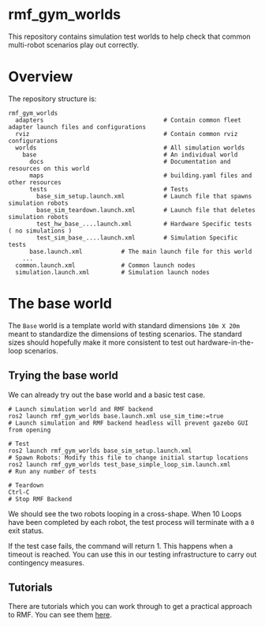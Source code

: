 # rmf_gym_worlds
This repository contains simulation test worlds to help check that common multi-robot scenarios play out correctly.

# Overview
The repository structure is:
```
rmf_gym_worlds
  adapters                                  # Contain common fleet adapter launch files and configurations
  rviz                                      # Contain common rviz configurations
  worlds                                    # All simulation worlds
    base                                    # An individual world 
      docs                                  # Documentation and resources on this world
      maps                                  # building.yaml files and other resources
      tests                                 # Tests
        base_sim_setup.launch.xml           # Launch file that spawns simulation robots          
        base_sim_teardown.launch.xml        # Launch file that deletes simulation robots
        test_hw_base_....launch.xml         # Hardware Specific tests ( no simulations )
        test_sim_base_....launch.xml        # Simulation Specific tests 
      base.launch.xml           # The main launch file for this world
    ...
  common.launch.xml             # Common launch nodes
  simulation.launch.xml         # Simulation launch nodes
```

# The base world
The `Base` world is a template world with standard dimensions `10m X 20m` meant to standardize the dimensions of testing scenarios. The standard sizes should hopefully make it more consistent to test out hardware-in-the-loop scenarios.

## Trying the base world
We can already try out the base world and a basic test case.

```
# Launch simulation world and RMF backend
ros2 launch rmf_gym_worlds base.launch.xml use_sim_time:=true                         # Launch simulation and RMF backend headless will prevent gazebo GUI from opening

# Test 
ros2 launch rmf_gym_worlds base_sim_setup.launch.xml                                  # Spawn Robots: Modify this file to change initial startup locations
ros2 launch rmf_gym_worlds test_base_simple_loop_sim.launch.xml                       # Run any number of tests

# Teardown
Ctrl-C                                                                                # Stop RMF Backend
```

We should see the two robots looping in a cross-shape. When 10 Loops have been completed by each robot, the test process will terminate with a `0` exit status.

If the test case fails, the command will return 1. This happens when a timeout is reached. You can use this in our testing infrastructure to carry out contingency measures.

## Tutorials
There are tutorials which you can work through to get a practical approach to RMF. You can see them [here](/docs).
